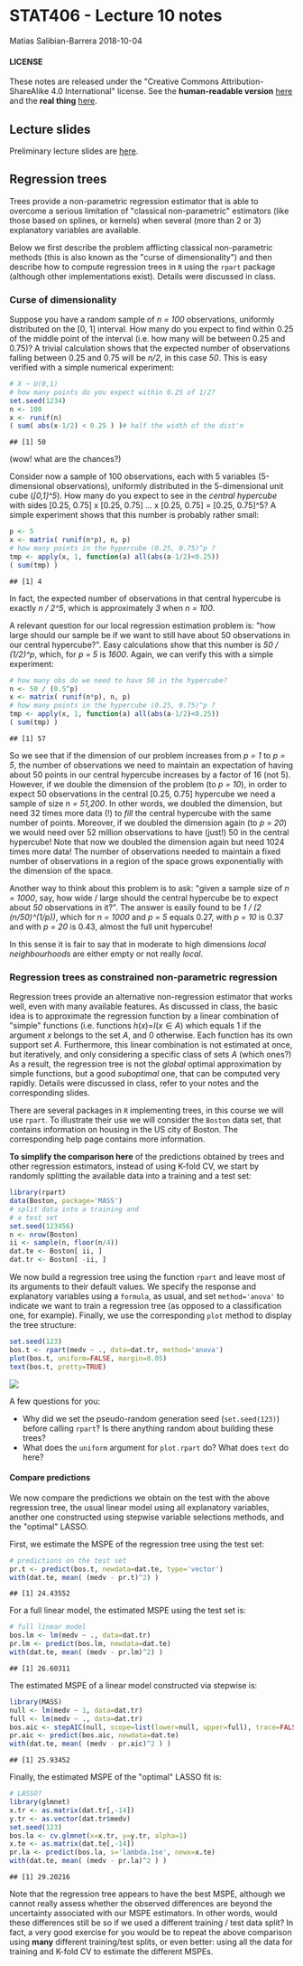 STAT406 - Lecture 10 notes
================
Matias Salibian-Barrera
2018-10-04

#### LICENSE

These notes are released under the "Creative Commons Attribution-ShareAlike 4.0 International" license. See the **human-readable version** [here](https://creativecommons.org/licenses/by-sa/4.0/) and the **real thing** [here](https://creativecommons.org/licenses/by-sa/4.0/legalcode).

Lecture slides
--------------

Preliminary lecture slides are [here](STAT406-18-lecture-10-preliminary.pdf).

Regression trees
----------------

Trees provide a non-parametric regression estimator that is able to overcome a serious limitation of "classical non-parametric" estimators (like those based on splines, or kernels) when several (more than 2 or 3) explanatory variables are available.

Below we first describe the problem afflicting classical non-parametric methods (this is also known as the "curse of dimensionality") and then describe how to compute regression trees in `R` using the `rpart` package (although other implementations exist). Details were discussed in class.

### Curse of dimensionality

Suppose you have a random sample of *n = 100* observations, uniformly distributed on the \[0, 1\] interval. How many do you expect to find within 0.25 of the middle point of the interval (i.e. how many will be between 0.25 and 0.75)? A trivial calculation shows that the expected number of observations falling between 0.25 and 0.75 will be *n/2*, in this case *50*. This is easy verified with a simple numerical experiment:

``` r
# X ~ U(0,1)
# how many points do you expect within 0.25 of 1/2?
set.seed(1234)
n <- 100
x <- runif(n)
( sum( abs(x-1/2) < 0.25 ) )# half the width of the dist'n
```

    ## [1] 50

(wow! what are the chances?)

Consider now a sample of 100 observations, each with 5 variables (5-dimensional observations), uniformly distributed in the 5-dimensional unit cube (*\[0,1\]^5*). How many do you expect to see in the *central hypercube* with sides \[0.25, 0.75\] x \[0.25, 0.75\] ... x \[0.25, 0.75\] = \[0.25, 0.75\]^5? A simple experiment shows that this number is probably rather small:

``` r
p <- 5
x <- matrix( runif(n*p), n, p)
# how many points in the hypercube (0.25, 0.75)^p ?
tmp <- apply(x, 1, function(a) all(abs(a-1/2)<0.25))
( sum(tmp) )
```

    ## [1] 4

In fact, the expected number of observations in that central hypercube is exactly *n / 2^5*, which is approximately *3* when *n = 100*.

A relevant question for our local regression estimation problem is: "how large should our sample be if we want to still have about 50 observations in our central hypercube?". Easy calculations show that this number is *50 / (1/2)^p*, which, for *p = 5* is *1600*. Again, we can verify this with a simple experiment:

``` r
# how many obs do we need to have 50 in the hypercube?
n <- 50 / (0.5^p)
x <- matrix( runif(n*p), n, p)
# how many points in the hypercube (0.25, 0.75)^p ?
tmp <- apply(x, 1, function(a) all(abs(a-1/2)<0.25))
( sum(tmp) )
```

    ## [1] 57

So we see that if the dimension of our problem increases from *p = 1* to *p = 5*, the number of observations we need to maintain an expectation of having about 50 points in our central hypercube increases by a factor of 16 (not 5). However, if we double the dimension of the problem (to *p = 10*), in order to expect 50 observations in the central \[0.25, 0.75\] hypercube we need a sample of size *n = 51,200*. In other words, we doubled the dimension, but need 32 times more data (!) to *fill* the central hypercube with the same number of points. Moreover, if we doubled the dimension again (to *p = 20*) we would need over 52 million observations to have (just!) 50 in the central hypercube! Note that now we doubled the dimension again but need 1024 times more data! The number of observations needed to maintain a fixed number of observations in a region of the space grows exponentially with the dimension of the space.

Another way to think about this problem is to ask: "given a sample size of *n = 1000*, say, how wide / large should the central hypercube be to expect about *50* observations in it?". The answer is easily found to be *1 / (2 (n/50)^(1/p))*, which for *n = 1000* and *p = 5* equals 0.27, with *p = 10* is 0.37 and with *p = 20* is 0.43, almost the full unit hypercube!

In this sense it is fair to say that in moderate to high dimensions *local neighbourhoods* are either empty or not really *local*.

<!-- ```{r curse.3, fig.width=5, fig.height=5, message=FALSE, warning=FALSE} -->
<!-- # how wide should the hypercube be to get 50 neighbours -->
<!-- # with sample of 1000 points? -->
<!-- n <- 1000 -->
<!-- p <- 20 -->
<!-- ( h <- 1 / ((n / 50)^(1/p) * 2) ) -->
<!-- # the sides of the "central hypercube" should be: -->
<!-- ( c(0.50 - h, 0.50 + h) ) -->
<!-- # verify it with a single sample: -->
<!-- x <- matrix( runif(n*p), n, p) -->
<!-- # how many points in the hypercube (0.25, 0.75)^p ? -->
<!-- tmp <- apply(x, 1, h=h, function(a,h) all(abs(a-1/2)<h)) -->
<!-- ( sum(tmp) ) -->
<!-- ``` -->
### Regression trees as constrained non-parametric regression

Regression trees provide an alternative non-regression estimator that works well, even with many available features. As discussed in class, the basic idea is to approximate the regression function by a linear combination of "simple" functions (i.e. functions *h*(*x*)=*I*(*x* ∈ *A*) which equals 1 if the argument *x* belongs to the set *A*, and 0 otherwise. Each function has its own support set *A*. Furthermore, this linear combination is not estimated at once, but iteratively, and only considering a specific class of sets *A* (which ones?) As a result, the regression tree is not the *global* optimal approximation by simple functions, but a good *suboptimal* one, that can be computed very rapidly. Details were discussed in class, refer to your notes and the corresponding slides.

There are several packages in `R` implementing trees, in this course we will use `rpart`. To illustrate their use we will consider the `Boston` data set, that contains information on housing in the US city of Boston. The corresponding help page contains more information.

**To simplify the comparison here** of the predictions obtained by trees and other regression estimators, instead of using K-fold CV, we start by randomly splitting the available data into a training and a test set:

``` r
library(rpart)
data(Boston, package='MASS')
# split data into a training and
# a test set
set.seed(123456) 
n <- nrow(Boston)
ii <- sample(n, floor(n/4))
dat.te <- Boston[ ii, ]
dat.tr <- Boston[ -ii, ]
```

We now build a regression tree using the function `rpart` and leave most of its arguments to their default values. We specify the response and explanatory variables using a `formula`, as usual, and set `method='anova'` to indicate we want to train a regression tree (as opposed to a classification one, for example). Finally, we use the corresponding `plot` method to display the tree structure:

<!-- # ```{r tree2, fig.width=6, fig.height=6, message=FALSE, warning=FALSE} -->
<!-- # set.seed(123) -->
<!-- # bos.t <- rpart(medv ~ ., data=dat.tr, method='anova') -->
<!-- # plot(bos.t, uniform=TRUE, margin=0.05) -->
<!-- # text(bos.t, pretty=TRUE) -->
<!-- # ``` -->
<!-- Another plot? -->
``` r
set.seed(123)
bos.t <- rpart(medv ~ ., data=dat.tr, method='anova')
plot(bos.t, uniform=FALSE, margin=0.05)
text(bos.t, pretty=TRUE)
```

![](README_files/figure-markdown_github/tree3-1.png)

A few questions for you:

-   Why did we set the pseudo-random generation seed (`set.seed(123)`) before calling `rpart`? Is there anything random about building these trees?
-   What does the `uniform` argument for `plot.rpart` do? What does `text` do here?

#### Compare predictions

We now compare the predictions we obtain on the test with the above regression tree, the usual linear model using all explanatory variables, another one constructed using stepwise variable selections methods, and the "optimal" LASSO.

First, we estimate the MSPE of the regression tree using the test set:

``` r
# predictions on the test set
pr.t <- predict(bos.t, newdata=dat.te, type='vector')
with(dat.te, mean( (medv - pr.t)^2) )
```

    ## [1] 24.43552

For a full linear model, the estimated MSPE using the test set is:

``` r
# full linear model
bos.lm <- lm(medv ~ ., data=dat.tr)
pr.lm <- predict(bos.lm, newdata=dat.te)
with(dat.te, mean( (medv - pr.lm)^2) )
```

    ## [1] 26.60311

The estimated MSPE of a linear model constructed via stepwise is:

``` r
library(MASS)
null <- lm(medv ~ 1, data=dat.tr)
full <- lm(medv ~ ., data=dat.tr)
bos.aic <- stepAIC(null, scope=list(lower=null, upper=full), trace=FALSE)
pr.aic <- predict(bos.aic, newdata=dat.te)
with(dat.te, mean( (medv - pr.aic)^2 ) )
```

    ## [1] 25.93452

Finally, the estimated MSPE of the "optimal" LASSO fit is:

``` r
# LASSO?
library(glmnet)
x.tr <- as.matrix(dat.tr[,-14])
y.tr <- as.vector(dat.tr$medv)
set.seed(123)
bos.la <- cv.glmnet(x=x.tr, y=y.tr, alpha=1)
x.te <- as.matrix(dat.te[,-14])
pr.la <- predict(bos.la, s='lambda.1se', newx=x.te)
with(dat.te, mean( (medv - pr.la)^2 ) )
```

    ## [1] 29.20216

Note that the regression tree appears to have the best MSPE, although we cannot really assess whether the observed differences are beyond the uncertainty associated with our MSPE estimators. In other words, would these differences still be so if we used a different training / test data split? In fact, a very good exercise for you would be to repeat the above comparison using **many** different training/test splits, or even better: using all the data for training and K-fold CV to estimate the different MSPEs.

<!-- Sanity check: -->
<!-- ```{r prune7, fig.width=6, fig.height=6, message=FALSE, warning=FALSE} -->
<!-- pr.t4 <- predict(bos.t4, newdata=dat.te, type='vector') -->
<!-- with(dat.te, mean((medv - pr.t4)^2) ) -->
<!-- # same tree, really -->
<!-- with(dat.te, mean((medv - pr.t)^2) ) -->
<!-- ``` -->
